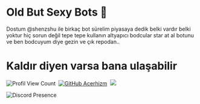 # Old But Sexy Bots 🥵
Dostum @shenzshu ile birkaç bot sürelim piyasaya dedik belki vardır belki yoktur hiç sorun değil tepe tepe kullanın altyapıcı bodcular star at al botunu ve ben bodcuyum diye gezin ve çık repodan..
# Kaldır diyen varsa bana ulaşabilir
![Profil View Count](https://komarev.com/ghpvc/?username=Acerhizmq&color=000000)&nbsp;
[![GitHub Acerhizm](https://img.shields.io/github/followers/Acerhizmq?label=follow&style=social)](https://github.com/Acerhizmq)&nbsp;
<a href="https://instagram.com/acerhizm"><img src="https://img.shields.io/badge/@acerhizm-000000?style=flat&logo=Instagram&logoColor=white"/></a> &nbsp;

![Discord Presence](https://lanyard-profile-readme.vercel.app/api/340047062068494337?theme=dark&bg=1c1c1c&animated=yes&hideDiscrim=false&borderRadius=30px)
